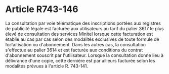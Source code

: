 # Article R743-146

La consultation par voie télématique des inscriptions portées aux registres de publicité légale est facturée aux utilisateurs au tarif du palier 3617 le plus élevé de consultation des services Minitel lorsque cette facturation est établie au cas par cas selon des modalités exclusives de toute formule de forfaitisation ou d'abonnement.   Dans les autres cas, la consultation s'effectue au palier 3614 et est facturée aux conditions du contrat d'abonnement souscrit par l'utilisateur.   Lorsque la consultation donne lieu à délivrance d'une copie, cette dernière est par ailleurs facturée selon les modalités prévues à l'article R. 743-141.